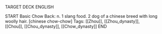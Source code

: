 TARGET DECK
ENGLISH

START
Basic
Chow
Back: n. 1 slang food. 2 dog of a chinese breed with long woolly hair. [chinese chow-chow]
Tags: [[Zhou]], [[Zhou_dynasty]], [[Chou]], [[Chou_dynasty]], [[Chow_dynasty]]
END
